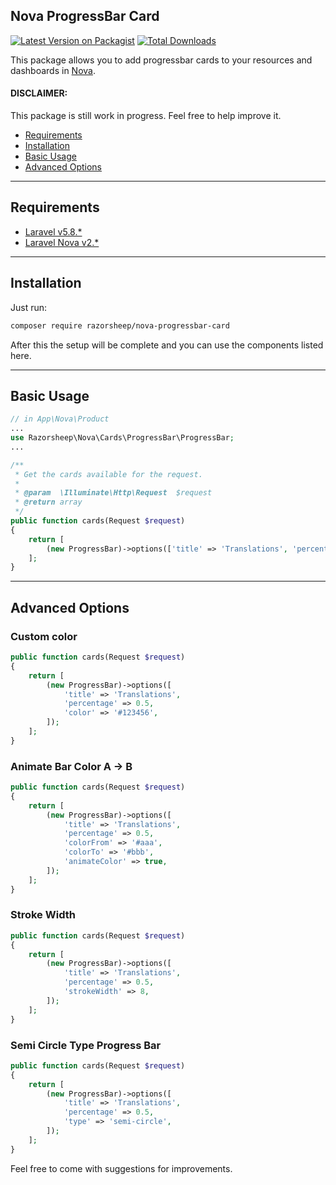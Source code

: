 ## Nova ProgressBar Card
[![Latest Version on Packagist](https://img.shields.io/packagist/v/razorsheep/nova-progressbar-card.svg?style=flat-square)](https://packagist.org/packages/razorsheep/nova-progressbar-card)
[![Total Downloads](https://img.shields.io/packagist/dt/razorsheep/nova-progressbar-card.svg?style=flat-square)](https://packagist.org/packages/razorsheep/nova-progressbar-card)

This package allows you to add progressbar cards to your resources and dashboards in [Nova](https://nova.laravel.com).

#### DISCLAIMER: 
This package is still work in progress. Feel free to help improve it.


* [Requirements](#requirements)
* [Installation](#installation)
* [Basic Usage](#basic-usage)
* [Advanced Options](#advanced-options)

___
## Requirements
* [Laravel v5.8.*](https://laravel.com/docs/5.8)
* [Laravel Nova v2.*](https://nova.laravel.com/docs/2.0/)

___
## Installation
Just run:  
```bash
composer require razorsheep/nova-progressbar-card
```
After this the setup will be complete and you can use the components listed here.

___
## Basic Usage
```php
// in App\Nova\Product
...
use Razorsheep\Nova\Cards\ProgressBar\ProgressBar;
...

/**
 * Get the cards available for the request.
 *
 * @param  \Illuminate\Http\Request  $request
 * @return array
 */
public function cards(Request $request)
{
    return [
        (new ProgressBar)->options(['title' => 'Translations', 'percentage' => 0.5]);
    ];
}

```

___ 
## Advanced Options

### Custom color
```php
public function cards(Request $request)
{
    return [
        (new ProgressBar)->options([
            'title' => 'Translations',
            'percentage' => 0.5,
            'color' => '#123456',
        ]);
    ];
}
```

### Animate Bar Color A -> B
```php
public function cards(Request $request)
{
    return [
        (new ProgressBar)->options([
            'title' => 'Translations',
            'percentage' => 0.5,
            'colorFrom' => '#aaa',
            'colorTo' => '#bbb',
            'animateColor' => true,
        ]);
    ];
}
```

### Stroke Width
```php
public function cards(Request $request)
{
    return [
        (new ProgressBar)->options([
            'title' => 'Translations',
            'percentage' => 0.5,
            'strokeWidth' => 8,
        ]);
    ];
}
```

### Semi Circle Type Progress Bar
```php
public function cards(Request $request)
{
    return [
        (new ProgressBar)->options([
            'title' => 'Translations',
            'percentage' => 0.5,
            'type' => 'semi-circle',
        ]);
    ];
}
```

Feel free to come with suggestions for improvements.
